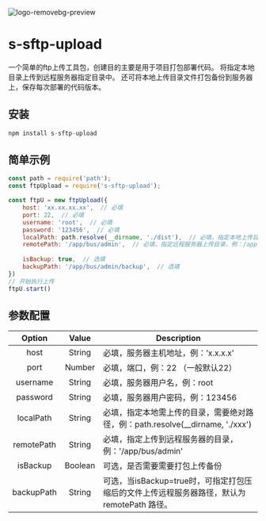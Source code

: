 ![logo-removebg-preview](https://img.xwyue.com/i/2024/09/30/66fa57b93635a.png)



# s-sftp-upload

一个简单的ftp上传工具包，创建目的主要是用于项目打包部署代码。
将指定本地目录上传到远程服务器指定目录中。
还可将本地上传目录文件打包备份到服务器上，保存每次部署的代码版本。



## 安装

```javascript
npm install s-sftp-upload
```



## 简单示例

``` javascript
const path = require('path');
const ftpUpload = require('s-sftp-upload');

const ftpU = new ftpUpload({
    host: 'xx.xx.xx.xx',  // 必填
    port: 22,  // 必填
    username: 'root',  // 必填
    password: '123456',  // 必填
    localPath: path.resolve(__dirname, './dist'),  // 必填，指定本地上传目录，例：./dist
    remotePath: '/app/bus/admin',  // 必填，指定远程服务器上传目录，例：/app/bus/admin
    
    isBackup: true,  // 选填
    backupPath: '/app/bus/admin/backup',  // 选填
})
// 开始执行上传
ftpU.start()
```



## 参数配置

|   Option   |  Value  | Description                                                  |
| :--------: | :-----: | ------------------------------------------------------------ |
|    host    | String  | 必填，服务器主机地址，例：’x.x.x.x'                          |
|    port    | Number  | 必填，端口，例：22 （一般默认22）                            |
|  username  | String  | 必填，服务器用户名，例：root                                 |
|  password  | String  | 必填，服务器用户密码，例：123456                             |
| localPath  | String  | 必填，指定本地需上传的目录，需要绝对路径，例：path.resolve(__dirname, './xxx') |
| remotePath | String  | 必填，指定上传到远程服务器的目录，例：'/app/bus/admin'       |
|  isBackup  | Boolean | 可选，是否需要需要打包上传备份                               |
| backupPath | String  | 可选，当isBackup=true时，可指定打包压缩后的文件上传远程服务器路径，默认为 remotePath 路径。 |


